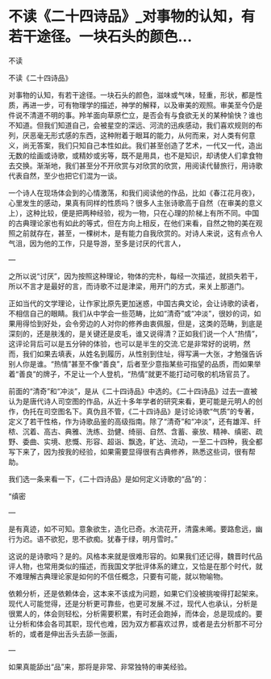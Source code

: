 # 不读《二十四诗品》_对事物的认知，有若干途径。一块石头的颜色...

不读

不读《二十四诗品》

对事物的认知，有若干途径。一块石头的颜色，滋味或气味，轻重，形状，都是性质，再进一步，可有物理学的描述，神学的解释，以及审美的观照。审美至今仍是件说不清道不明的事。羚羊面向草原伫立，是否会有与食欲无关的某种愉快？谁也不知道。但我们知道自己，会被星空的深远、河流的迅疾感动，我们喜欢规则的布列，厌恶毫无形式感的东西，这种附着于眼耳的能力，从何而来，对人类有何意义，尚无答案，我们只知自己本性如此。我们甚至创造了艺术，一代又一代，造出无数的绘画或诗歌，或精妙或劣等，既不是用具，也不是知识，却诱使人们拿食物去交换。渐渐地，我们甚至分不开欣赏与对欣赏的欣赏，用阅读代替旅行，用诗歌代表自然，至少也把它们混为一谈。

一个诗人在现场体会到的心情激荡，和我们阅读他的作品，比如《春江花月夜》，心里发生的感动，果真有同样的性质吗？很多人主张诗歌高于自然（在审美的意义上），这种比较，便是把两种经验，视为一物，只在心理的阶梯上有所不同。中国的古典理论家也有如此的等式，但在方向上相反，在他们来看，自然之物的美在观照之前就存在，甚至，一棵树木，是有能力自我欣赏的。对诗人来说，这有点令人气沮，因为他的工作，只是导游，至多是讨厌的代言人，

—

之所以说“讨厌”，因为按照这种理论，物体的完朴，每经一次描述，就损失若干，所以不言才是最好的言，而诗歌不过是津梁，用开门的方式，来关上那道门。

正如当代的文学理论，让作家比原先更加迷惑，中国古典文论，会让诗歌的读者，不相信自己的眼睛。我们从中学会一些范畴，比如“清奇”或“冲淡”，很妙的词，如果用得恰到好处，会令旁边的人对你的修养由衷佩服，但是，这类的范畴，到底是深刻的，还是肤浅的，是关键还是皮毛，谁又说得清？正如我们说一个人“热情”，这评论背后可以是五分钟的体验，也可以是半生的交流.它是非常好的说明，然而，我们如果去填表，从姓名到履历，从性别到住址，得写满一大张，才勉强告诉别人你是谁。“热情”甚至不像“善良”，后者至少意指某些可指望的品质，而如果举着“善良”的牌子，不足让一个人登机，“热情”就更不能打动可敬的机场官员了。

前面的“清奇”和“冲淡”，是从《二十四诗品》中选的。《二十四诗品》过去一直被认为是唐代诗人司空图的作品，从近十多年学者的研究来看，更可能是元明人的创作，伪托在司空图名下。真伪且不管，《二十四诗品》是讨论诗歌“气质”的专著，定义了若干性格，作为诗歌品鉴的高级指南。除了“清奇”和“冲淡”，还有雄浑、纤秾、沉着、高古、典雅、洗练、劲健、绮丽、自然、含蓄、豪放、精神、缜密、疏野、委曲、实境、悲慨、形容、超诣、飘逸，旷达、流动，一至二十四种，我全都写下来了，因为按我的经验，如果需要显得很有古典修养，熟悉这些词，很有帮助。

我们选一条来看一下，《二十四诗品》是如何定义诗歌的“品”的：

“缜密

—

是有真迹，如不可知。意象欲生，造化已奇。水流花开，清露未晞。要路愈远，幽行为迟。语不欲犯，思不欲痴。犹春于绿，明月雪时。”

这说的是诗歌吗？是的。风格本来就是很难形容的。如果我们还记得，魏晋时代品评人物，也常用类似的描述，而我国文学批评体系的建立，又恰是在那个时代，就不难理解古典理论家是如何的不信任概念，只要有可能，就以物喻物。

依赖分析，还是依赖体会，这本来不该成为问题，如果它们没被挑唆得打起架来。现代人可能觉得，还是分析更可靠些，也更可发展.不过，现代人也承认，分析是很累人的，体会则轻松，分析需要积累，有时还会跑掉，而体会，总是现成的。要让分析和体会各司其职，现代也难，因为双方都喜欢过界，或者是去分析那不可分析的，或者是伸出舌头去舔一张画，

—

如果真能舔出“品”来，那将是非常、非常独特的审美经验。